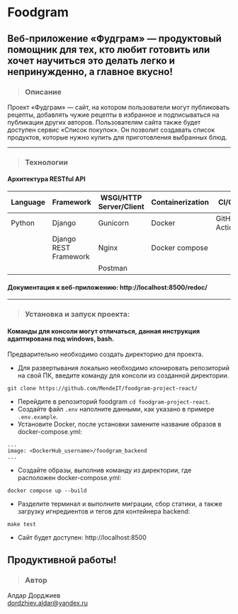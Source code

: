 # Foodgram

Веб-приложение «Фудграм» — продуктовый помощник для тех, кто любит готовить или хочет научиться это делать легко и непринужденно, а главное вкусно!
---
> ### Описание

Проект «Фудграм» — сайт, на котором пользователи могут публиковать рецепты, добавлять чужие рецепты в избранное и подписываться на публикации других авторов. Пользователям сайта также будет доступен сервис «Список покупок». Он позволит создавать список продуктов, которые нужно купить для приготовления выбранных блюд.

---

> ### Технологии
#### Архитектура RESTful API
|Language|Framework|WSGI/HTTP Server/Client|Сontainerization|CI/CD|Frontend|
|--------|---------|-----------------------|----------------|-----|--------|
|Python  |Django   |               Gunicorn| Docker|GitHub Actions| Node.js|
|        |Django REST Framework|      Nginx|  Docker compose|     |   React|
|        |         |                Postman|                |     |        |

#### Документация к веб-приложению: http://localhost:8500/redoc/
---
> ### Установка и запуск проекта:

#### Команды для консоли могут отличаться, данная инструкция адаптирована под windows, bash.

Предварительно необходимо создать директорию для проекта. 
- Для развертывания локально необходимо клонировать репозиторий на свой ПК, введите команду для консоли из созданной директории.

```
git clone https://github.com/MendeIT/foodgram-project-react/
```
- Перейдите в репозиторий foodgram ```cd foodgram-project-react```.
- Создайте файл ```.env``` наполните данными, как указано в примере ```.env.example```.
- Установите Docker, после установки замените название образов в docker-compose.yml:
```
...
image: <DockerHub_username>/foodgram_backend
...
```
- Создайте образы, выполнив команду из директории, где расположен docker-compose.yml:

```
docker compose up --build
```
- Разделите терминал и выполните миграции, сбор статики, а также загрузку игнредиентов и тегов для контейнера backend:
```
make test
```
- Сайт будет доступен: http://localhost:8500

Продуктивной работы!
---
> ### Автор
Алдар Дорджиев  
dordzhiev.aldar@yandex.ru